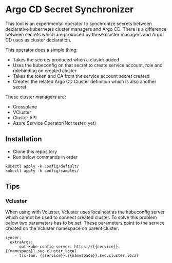 # Argo CD Secret Synchronizer
This tool is an experimental operator to synchronize secrets between declarative kubernetes cluster managers and Argo CD. There is a difference between secrets which are produced by these cluster managers and Argo CD uses as cluster declaration. 

This operator does a simple thing: 
* Takes the secrets produced when a cluster added
* Uses the kubeconfig on that secret to create service account, role and rolebinding on created cluster 
* Takes the token and CA from the service account secret created
* Creates the related Argo CD Cluster definition which is also another secret

These cluster managers are:
* Crossplane
* VCluster
* Cluster API
* Azure Service Operator(Not tested yet)

## Installation
* Clone this repository
* Run below commands in order

```
kubectl apply -k config/default/
kubectl apply -k config/samples/
```

## Tips
### Vcluster
When using with Vcluster, Vcluster uses localhost as the kubeconfig server which cannot be used to connect created cluster.
To solve this problem below two parameters has to be set. These parameters point to the service created on the Vcluster namespace on parent cluster.

```
syncer:
  extraArgs: 
    - out-kube-config-server: https://{{service}}.{{namespace}}.svc.cluster.local
    - tls-san: {{service}}.{{namespace}}.svc.cluster.local
```

